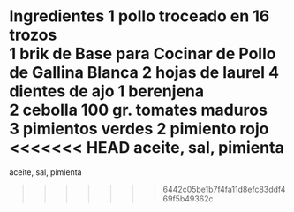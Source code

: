 Ingredientes
1 pollo troceado en 16 trozos  
1 brik de Base para Cocinar de Pollo de Gallina Blanca 
2 hojas de laurel  4 dientes de ajo 
1 berenjena  
2 cebolla 
100 gr. tomates maduros  
3 pimientos verdes 
2 pimiento rojo  
<<<<<<< HEAD
aceite, sal, pimienta
=======
aceite, sal, pimienta
>>>>>>> 6442c05be1b7f4fa11d8efc83ddf469f5b49362c
